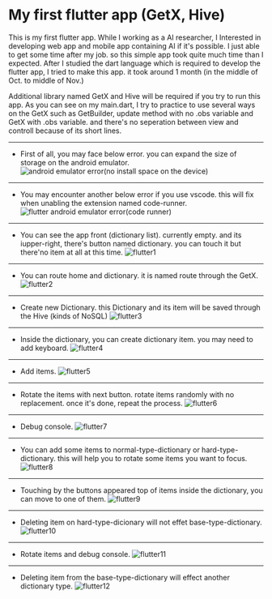 # My first flutter app (GetX, Hive)

This is my first flutter app. While I working as a AI researcher, I Interested in developing web app and mobile app containing AI if it's possible.
I just able to get some time after my job. so this simple app took quite much time than I expected.
After I studied the dart language which is required to develop the flutter app, I tried to make this app. it took around 1 month (in the middle of Oct. to middle of Nov.)

Additional library named GetX and Hive will be required if you try to run this app. As you can see on my main.dart, I try to practice to use several ways on the GetX such as GetBuilder, update method with no .obs variable and GetX<some-class> with .obs variable. and there's no seperation between view and controll because of its short lines.

***
* First of all, you may face below error. you can expand the size of storage on the android emulator.
![android emulator error(no install space on the device)](./images/flutter-error1.png)
  
***
* You may encounter another below error if you use vscode. this will fix when unabling the extension named code-runner. 
![flutter android emulator error(code runner)](./images/flutter-error2.png)
  
***
* You can see the app front (dictionary list). currently empty. and its iupper-right, there's button named dictionary. you can touch it but there'no item at all at this time.
![flutter1](./images/flutter1.png)
  
***
* You can route home and dictionary. it is named route through the GetX.
![flutter2](./images/flutter2.png)
  
***
* Create new Dictionary. this Dictionary and its item will be saved through the Hive (kinds of NoSQL)
![flutter3](./images/flutter3.png)
 
***
* Inside the dictionary, you can create dictionary item. you may need to add keyboard.
![flutter4](./images/flutter4.png)
  
***
* Add items.
![flutter5](./images/flutter5.png)
  
***
* Rotate the items with next button. rotate items randomly with no replacement. once it's done, repeat the process. 
![flutter6](./images/flutter6.png)
  
***
* Debug console.
![flutter7](./images/flutter7.png)
  
***
* You can add some items to normal-type-dictionary or hard-type-dictionary. this will help you to rotate some items you want to focus.
![flutter8](./images/flutter8.png)
  
***
* Touching by the buttons appeared top of items inside the dictionary, you can move to one of them.
![flutter9](./images/flutter9.png)
  
***
* Deleting item on hard-type-dicionary will not effet base-type-dictionary.
![flutter10](./images/flutter10.png)
  
***
* Rotate items and debug console.
![flutter11](./images/flutter11.png)
  
***
* Deleting item from the base-type-dictionary will effect another dictionary type.
![flutter12](./images/flutter12.png)


